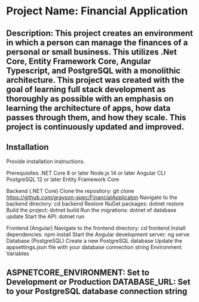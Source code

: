 Project Name: Financial Application
====================================
Description: This project creates an environment in which a person can manage the finances of a personal or small business. This utilizes .Net Core, Entity Framework Core, Angular Typescript, and PostgreSQL with a monolithic architecture. This project was created with the goal of learning full stack development as thoroughly as possible with an emphasis on learning the architecture of apps, how data passes through them, and how they scale. This project is continuously updated and improved.
------------------
Installation
------------------
Provide installation instructions.

Prerequisites
.NET Core 8 or later
Node.js 14 or later
Angular CLI
PostgreSQL 12 or later
Entity Framework Core

Backend (.NET Core)
Clone the repository: git clone https://github.com/grayson-spec/FinancialApplicaton
Navigate to the backend directory: cd backend
Restore NuGet packages: dotnet restore
Build the project: dotnet build
Run the migrations: dotnet ef database update
Start the API: dotnet run

Frontend (Angular)
Navigate to the frontend directory: cd frontend
Install dependencies: npm install
Start the Angular development server: ng serve
Database (PostgreSQL)
Create a new PostgreSQL database
Update the appsettings.json file with your database connection string
Environment Variables

ASPNETCORE_ENVIRONMENT: Set to Development or Production
DATABASE_URL: Set to your PostgreSQL database connection string
-----

